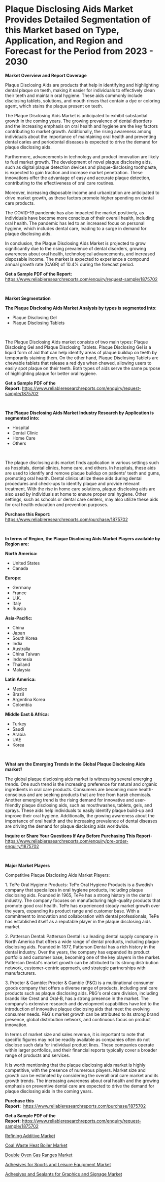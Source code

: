 <p><h1>Plaque Disclosing Aids Market Provides Detailed Segmentation of this Market based on Type, Application, and Region and Forecast for the Period from 2023 - 2030</h1></p><p><strong>Market Overview and Report Coverage</strong></p>
<p><p>Plaque Disclosing Aids are products that help in identifying and highlighting dental plaque on teeth, making it easier for individuals to effectively clean their teeth and maintain oral hygiene. These aids commonly include disclosing tablets, solutions, and mouth rinses that contain a dye or coloring agent, which stains the plaque present on teeth. </p><p>The Plaque Disclosing Aids Market is anticipated to exhibit substantial growth in the coming years. The growing prevalence of dental disorders and the increasing emphasis on oral health and hygiene are the key factors contributing to market growth. Additionally, the rising awareness among individuals about the importance of maintaining oral health and preventing dental caries and periodontal diseases is expected to drive the demand for plaque disclosing aids.</p><p>Furthermore, advancements in technology and product innovation are likely to fuel market growth. The development of novel plaque disclosing aids, such as digital plaque detection devices and plaque-disclosing toothpaste, is expected to gain traction and increase market penetration. These innovations offer the advantage of easy and accurate plaque detection, contributing to the effectiveness of oral care routines.</p><p>Moreover, increasing disposable income and urbanization are anticipated to drive market growth, as these factors promote higher spending on dental care products.</p><p>The COVID-19 pandemic has also impacted the market positively, as individuals have become more conscious of their overall health, including oral health. The pandemic has led to an increased focus on personal hygiene, which includes dental care, leading to a surge in demand for plaque disclosing aids.</p><p>In conclusion, the Plaque Disclosing Aids Market is projected to grow significantly due to the rising prevalence of dental disorders, growing awareness about oral health, technological advancements, and increased disposable income. The market is expected to experience a compound annual growth rate (CAGR) of 10.4% during the forecast period.</p></p>
<p><strong>Get a Sample PDF of the Report:</strong> <a href="https://www.reliableresearchreports.com/enquiry/request-sample/1875702">https://www.reliableresearchreports.com/enquiry/request-sample/1875702</a></p>
<p>&nbsp;</p>
<p><strong>Market Segmentation</strong></p>
<p><strong>The Plaque Disclosing Aids Market Analysis by types is segmented into:</strong></p>
<p><ul><li>Plaque Disclosing Gel</li><li>Plaque Disclosing Tablets</li></ul></p>
<p>&nbsp;</p>
<p><p>The Plaque Disclosing Aids market consists of two main types: Plaque Disclosing Gel and Plaque Disclosing Tablets. Plaque Disclosing Gel is a liquid form of aid that can help identify areas of plaque buildup on teeth by temporarily staining them. On the other hand, Plaque Disclosing Tablets are chewable tablets that release a red dye when chewed, allowing users to easily spot plaque on their teeth. Both types of aids serve the same purpose of highlighting plaque for better oral hygiene.</p></p>
<p><strong>Get a Sample PDF of the Report:</strong>&nbsp;<a href="https://www.reliableresearchreports.com/enquiry/request-sample/1875702">https://www.reliableresearchreports.com/enquiry/request-sample/1875702</a></p>
<p>&nbsp;</p>
<p><strong>The Plaque Disclosing Aids Market Industry Research by Application is segmented into:</strong></p>
<p><ul><li>Hospital</li><li>Dental Clinic</li><li>Home Care</li><li>Others</li></ul></p>
<p>&nbsp;</p>
<p><p>The plaque disclosing aids market finds application in various settings such as hospitals, dental clinics, home care, and others. In hospitals, these aids are used to identify and remove plaque buildup on patients' teeth and gums, promoting oral health. Dental clinics utilize these aids during dental procedures and check-ups to identify plaque and provide relevant treatment. With the rise in home care solutions, plaque disclosing aids are also used by individuals at home to ensure proper oral hygiene. Other settings, such as schools or dental care centers, may also utilize these aids for oral health education and prevention purposes.</p></p>
<p><strong>Purchase this Report:</strong>&nbsp; <a href="https://www.reliableresearchreports.com/purchase/1875702">https://www.reliableresearchreports.com/purchase/1875702</a></p>
<p>&nbsp;</p>
<p><strong>In terms of Region, the Plaque Disclosing Aids Market Players available by Region are:</strong></p>
<p>
    <p> <strong> North America: </strong>
        <ul>
            <li>United States</li>
            <li>Canada</li>
        </ul>
        </p> 
    <p> <strong> Europe: </strong>
        <ul>
            <li>Germany</li>
            <li>France</li>
            <li>U.K.</li>
            <li>Italy</li>
            <li>Russia</li>
        </ul>
        </p> 
    <p> <strong> Asia-Pacific: </strong>
        <ul>
            <li>China</li>
            <li>Japan</li>
            <li>South Korea</li>
            <li>India</li>
            <li>Australia</li>
            <li>China Taiwan</li>
            <li>Indonesia</li>
            <li>Thailand</li>
            <li>Malaysia</li>
        </ul>
        </p> 
    <p> <strong> Latin America: </strong>
        <ul>
            <li>Mexico</li>
            <li>Brazil</li>
            <li>Argentina Korea</li>
            <li>Colombia</li>
        </ul>
        </p> 
    <p> <strong> Middle East & Africa: </strong>
        <ul>
            <li>Turkey</li>
            <li>Saudi</li>
            <li>Arabia</li>
            <li>UAE</li>
            <li>Korea</li>
        </ul>
    </p>
    </p>
<p>&nbsp;</p>
<p><strong>What are the Emerging Trends in the Global Plaque Disclosing Aids market?</strong></p>
<p><p>The global plaque disclosing aids market is witnessing several emerging trends. One such trend is the increasing preference for natural and organic ingredients in oral care products. Consumers are becoming more health-conscious and are seeking products that are free from harsh chemicals. Another emerging trend is the rising demand for innovative and user-friendly plaque disclosing aids, such as mouthwashes, tablets, gels, and sprays. These aids help individuals to easily identify plaque build-up and improve their oral hygiene. Additionally, the growing awareness about the importance of oral health and the increasing prevalence of dental diseases are driving the demand for plaque disclosing aids worldwide.</p></p>
<p><strong>Inquire or Share Your Questions If Any Before Purchasing This Report</strong>- <a href="https://www.reliableresearchreports.com/enquiry/pre-order-enquiry/1875702">https://www.reliableresearchreports.com/enquiry/pre-order-enquiry/1875702</a></p>
<p>&nbsp;</p>
<p><strong>Major Market Players</strong></p>
<p><p>Competitive Plaque Disclosing Aids Market Players:</p><p>1. TePe Oral Hygiene Products: TePe Oral Hygiene Products is a Swedish company that specializes in oral hygiene products, including plaque disclosing aids. Founded in 1965, TePe has a strong history in the dental industry. The company focuses on manufacturing high-quality products that promote good oral health. TePe has experienced steady market growth over the years, expanding its product range and customer base. With a commitment to innovation and collaboration with dental professionals, TePe has established itself as a reputable player in the plaque disclosing aids market.</p><p>2. Patterson Dental: Patterson Dental is a leading dental supply company in North America that offers a wide range of dental products, including plaque disclosing aids. Founded in 1877, Patterson Dental has a rich history in the dental industry. Over the years, the company has expanded its product portfolio and customer base, becoming one of the key players in the market. Patterson Dental's market growth can be attributed to its strong distribution network, customer-centric approach, and strategic partnerships with manufacturers.</p><p>3. Procter & Gamble: Procter & Gamble (P&G) is a multinational consumer goods company that offers a diverse range of products, including oral care products such as plaque disclosing aids. P&G's oral care division, including brands like Crest and Oral-B, has a strong presence in the market. The company's extensive research and development capabilities have led to the introduction of innovative plaque disclosing aids that meet the evolving consumer needs. P&G's market growth can be attributed to its strong brand presence, global distribution network, and continuous focus on product innovation.</p><p>In terms of market size and sales revenue, it is important to note that specific figures may not be readily available as companies often do not disclose such data for individual product lines. These companies operate within larger portfolios, and their financial reports typically cover a broader range of products and services.</p><p>It is worth mentioning that the plaque disclosing aids market is highly competitive, with the presence of numerous players. Market size and growth can be estimated by considering the overall oral care market and its growth trends. The increasing awareness about oral health and the growing emphasis on preventive dental care are expected to drive the demand for plaque disclosing aids in the coming years.</p></p>
<p><strong>Purchase this Report:</strong>&nbsp;&nbsp;<a href="https://www.reliableresearchreports.com/purchase/1875702">https://www.reliableresearchreports.com/purchase/1875702</a></p>
<p></p>
<p><strong>Get a Sample PDF of the Report:</strong>&nbsp;<a href="https://www.reliableresearchreports.com/enquiry/request-sample/1875702">https://www.reliableresearchreports.com/enquiry/request-sample/1875702</a></p>
<p><p><a href="https://medium.com/@janicegriffin2022/refining-additive-market-insights-into-market-cagr-market-trends-and-growth-strategies-6bf8c727f34c">Refining Additive Market</a></p><p><a href="https://medium.com/@crystalellis1905/coal-waste-heat-boiler-market-size-cagr-trends-2024-2030-efda7511685c">Coal Waste Heat Boiler Market</a></p><p><a href="https://medium.com/@barbarafranklin1904/double-oven-gas-ranges-market-insight-market-trends-growth-forecasted-from-2023-to-2030-481438ac8f38">Double Oven Gas Ranges Market</a></p><p><a href="https://github.com/kuntayevaz/Market-Research-Report-List-1/blob/main/adhesives-for-sports-and-leisure-equipment-market.md">Adhesives for Sports and Leisure Equipment Market</a></p><p><a href="https://github.com/kipkeeva/Market-Research-Report-List-1/blob/main/adhesives-and-sealants-for-graphics-and-signage-market.md">Adhesives and Sealants for Graphics and Signage Market</a></p></p>